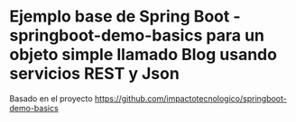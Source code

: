 # Ejemplo base  de Spring Boot - springboot-demo-basics para un objeto simple llamado Blog usando servicios REST y Json
 
Basado en el proyecto https://github.com/impactotecnologico/springboot-demo-basics
